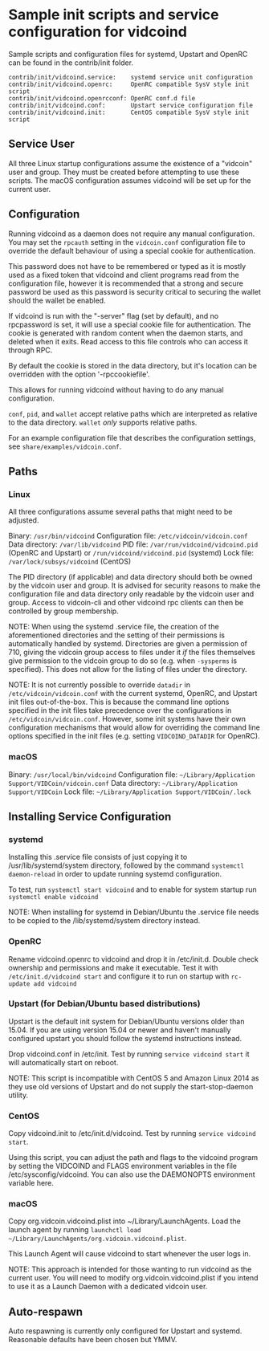Sample init scripts and service configuration for vidcoind
==========================================================

Sample scripts and configuration files for systemd, Upstart and OpenRC
can be found in the contrib/init folder.

    contrib/init/vidcoind.service:    systemd service unit configuration
    contrib/init/vidcoind.openrc:     OpenRC compatible SysV style init script
    contrib/init/vidcoind.openrcconf: OpenRC conf.d file
    contrib/init/vidcoind.conf:       Upstart service configuration file
    contrib/init/vidcoind.init:       CentOS compatible SysV style init script

Service User
---------------------------------

All three Linux startup configurations assume the existence of a "vidcoin" user
and group.  They must be created before attempting to use these scripts.
The macOS configuration assumes vidcoind will be set up for the current user.

Configuration
---------------------------------

Running vidcoind as a daemon does not require any manual configuration. You may
set the `rpcauth` setting in the `vidcoin.conf` configuration file to override
the default behaviour of using a special cookie for authentication.

This password does not have to be remembered or typed as it is mostly used
as a fixed token that vidcoind and client programs read from the configuration
file, however it is recommended that a strong and secure password be used
as this password is security critical to securing the wallet should the
wallet be enabled.

If vidcoind is run with the "-server" flag (set by default), and no rpcpassword is set,
it will use a special cookie file for authentication. The cookie is generated with random
content when the daemon starts, and deleted when it exits. Read access to this file
controls who can access it through RPC.

By default the cookie is stored in the data directory, but it's location can be overridden
with the option '-rpccookiefile'.

This allows for running vidcoind without having to do any manual configuration.

`conf`, `pid`, and `wallet` accept relative paths which are interpreted as
relative to the data directory. `wallet` *only* supports relative paths.

For an example configuration file that describes the configuration settings,
see `share/examples/vidcoin.conf`.

Paths
---------------------------------

### Linux

All three configurations assume several paths that might need to be adjusted.

Binary:              `/usr/bin/vidcoind`
Configuration file:  `/etc/vidcoin/vidcoin.conf`
Data directory:      `/var/lib/vidcoind`
PID file:            `/var/run/vidcoind/vidcoind.pid` (OpenRC and Upstart) or `/run/vidcoind/vidcoind.pid` (systemd)
Lock file:           `/var/lock/subsys/vidcoind` (CentOS)

The PID directory (if applicable) and data directory should both be owned by the
vidcoin user and group. It is advised for security reasons to make the
configuration file and data directory only readable by the vidcoin user and
group. Access to vidcoin-cli and other vidcoind rpc clients can then be
controlled by group membership.

NOTE: When using the systemd .service file, the creation of the aforementioned
directories and the setting of their permissions is automatically handled by
systemd. Directories are given a permission of 710, giving the vidcoin group
access to files under it _if_ the files themselves give permission to the
vidcoin group to do so (e.g. when `-sysperms` is specified). This does not allow
for the listing of files under the directory.

NOTE: It is not currently possible to override `datadir` in
`/etc/vidcoin/vidcoin.conf` with the current systemd, OpenRC, and Upstart init
files out-of-the-box. This is because the command line options specified in the
init files take precedence over the configurations in
`/etc/vidcoin/vidcoin.conf`. However, some init systems have their own
configuration mechanisms that would allow for overriding the command line
options specified in the init files (e.g. setting `VIDCOIND_DATADIR` for
OpenRC).

### macOS

Binary:              `/usr/local/bin/vidcoind`
Configuration file:  `~/Library/Application Support/VIDCoin/vidcoin.conf`
Data directory:      `~/Library/Application Support/VIDCoin`
Lock file:           `~/Library/Application Support/VIDCoin/.lock`

Installing Service Configuration
-----------------------------------

### systemd

Installing this .service file consists of just copying it to
/usr/lib/systemd/system directory, followed by the command
`systemctl daemon-reload` in order to update running systemd configuration.

To test, run `systemctl start vidcoind` and to enable for system startup run
`systemctl enable vidcoind`

NOTE: When installing for systemd in Debian/Ubuntu the .service file needs to be copied to the /lib/systemd/system directory instead.

### OpenRC

Rename vidcoind.openrc to vidcoind and drop it in /etc/init.d.  Double
check ownership and permissions and make it executable.  Test it with
`/etc/init.d/vidcoind start` and configure it to run on startup with
`rc-update add vidcoind`

### Upstart (for Debian/Ubuntu based distributions)

Upstart is the default init system for Debian/Ubuntu versions older than 15.04. If you are using version 15.04 or newer and haven't manually configured upstart you should follow the systemd instructions instead.

Drop vidcoind.conf in /etc/init.  Test by running `service vidcoind start`
it will automatically start on reboot.

NOTE: This script is incompatible with CentOS 5 and Amazon Linux 2014 as they
use old versions of Upstart and do not supply the start-stop-daemon utility.

### CentOS

Copy vidcoind.init to /etc/init.d/vidcoind. Test by running `service vidcoind start`.

Using this script, you can adjust the path and flags to the vidcoind program by
setting the VIDCOIND and FLAGS environment variables in the file
/etc/sysconfig/vidcoind. You can also use the DAEMONOPTS environment variable here.

### macOS

Copy org.vidcoin.vidcoind.plist into ~/Library/LaunchAgents. Load the launch agent by
running `launchctl load ~/Library/LaunchAgents/org.vidcoin.vidcoind.plist`.

This Launch Agent will cause vidcoind to start whenever the user logs in.

NOTE: This approach is intended for those wanting to run vidcoind as the current user.
You will need to modify org.vidcoin.vidcoind.plist if you intend to use it as a
Launch Daemon with a dedicated vidcoin user.

Auto-respawn
-----------------------------------

Auto respawning is currently only configured for Upstart and systemd.
Reasonable defaults have been chosen but YMMV.
